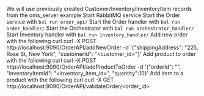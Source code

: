 We will use previously created Customer/Inventory/InventoryItem records from the oms_server example
Start RabbitMQ service
Start the Order service with `bal run order_api/`
Start the Order handler with `bal run order_handler/`
Start the Orchestrator with `bal run orchestrator_handler/`
Start Inventory handler with `bal run inventory_handler/`
Add new order with the following curl
curl -X POST  http://localhost:9090/OrderAPI/addNewOrder  -d '{"shippingAddress": "225, Rose St, New York", "customerId": "<customer_id>"}'
Add product to order with the following curl
curl -X POST  http://localhost:9090/OrderAPI/addProductToOrder  -d '{"orderId": "<orderId>", "inventoryItemId": "<inventory_item_id>", "quantity":10}'
Add item to a product with the following curl
curl -X GET  http://localhost:9090/OrderAPI/validateOrder/<order_id>

